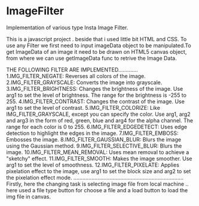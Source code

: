# ImageFilter
Implementation of various type Insta Image Filter.

This is a javascript project . beside that i used little bit HTML and CSS.
To use any Filter we first need to input imageData object to be manipulated.To get ImageData of an image it need to be drawn on HTML5 canvas object, from where we can use getImageData func to retrive the Image Data.


THE FOLLOWING FILTER ARE IMPLEMENTED.............
1.IMG_FILTER_NEGATE: Reverses all colors of the image.
2.IMG_FILTER_GRAYSCALE: Converts the image into grayscale.
3.IMG_FILTER_BRIGHTNESS: Changes the brightness of the image. Use arg1 to set the level of brightness. The range for the brightness is -255 to 255.
4.IMG_FILTER_CONTRAST: Changes the contrast of the image. Use arg1 to set the level of contrast.
5.IMG_FILTER_COLORIZE: Like IMG_FILTER_GRAYSCALE, except you can specify the color. Use arg1, arg2 and arg3 in the form of red, green, blue and arg4 for the alpha channel. The range for each color is 0 to 255.
6.IMG_FILTER_EDGEDETECT: Uses edge detection to highlight the edges in the image.
7.IMG_FILTER_EMBOSS: Embosses the image.
8.IMG_FILTER_GAUSSIAN_BLUR: Blurs the image using the Gaussian method.
9.IMG_FILTER_SELECTIVE_BLUR: Blurs the image.
10.IMG_FILTER_MEAN_REMOVAL: Uses mean removal to achieve a "sketchy" effect.
11.IMG_FILTER_SMOOTH: Makes the image smoother. Use arg1 to set the level of smoothness.
12.IMG_FILTER_PIXELATE: Applies pixelation effect to the image, use arg1 to set the block size and arg2 to set the pixelation effect mode.
.........................................................................
 Firstly, here the  changing task is selecting image file from local machine ..
 here used a file type button for choose a file and a load button to load the img file in canvas.

